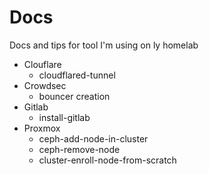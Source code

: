 # Docs
Docs and tips for tool I'm using on ly homelab

- Clouflare
    - cloudflared-tunnel
- Crowdsec
    - bouncer creation
- Gitlab
    - install-gitlab
- Proxmox
    - ceph-add-node-in-cluster
    - ceph-remove-node
    - cluster-enroll-node-from-scratch